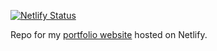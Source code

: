 [![Netlify Status](https://api.netlify.com/api/v1/badges/09ae1d09-15c3-4e07-beb0-e4e02c51f5cf/deploy-status)](https://app.netlify.com/sites/swang3068/deploys)

Repo for my [portfolio website](https://swang3068.netlify.app/) hosted on Netlify.
